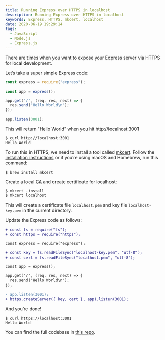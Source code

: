 ```yaml
---
title: Running Express over HTTPS in localhost
description: Running Express over HTTPS in localhost
keywords: Express, HTTPS, mkcert, localhost
date: 2020-06-19 19:29:14
tags:
  - JavaScript
  - Node.js
  - Express.js
---
```


There are times when you want to expose your Express server via HTTPS for local development.

Let’s take a super simple Express code:

```javascript
const express = require("express");

const app = express();

app.get("/", (req, res, next) => {
  res.send("Hello World\n");
});

app.listen(3001);
```

This will return "Hello World" when you hit http://localhost:3001

```shell
$ curl http://localhost:3001
Hello World
```

To run this in HTTPS, we need to install a tool called [mkcert](https://github.com/FiloSottile/mkcert). Follow the [installation instructions](https://github.com/FiloSottile/mkcert/blob/v1.4.1/README.md#installation) or if you’re using macOS and Homebrew, run this command:

```shell
$ brew install mkcert
```

Create a local [CA](https://en.wikipedia.org/wiki/Certificate_authority) and create certificate for localhost:

```shell
$ mkcert -install
$ mkcert localhost
```

This will create a certificate file `localhost.pem` and key file `localhost-key.pem` in the current directory.

Update the Express code as follows:

```diff
+ const fs = require("fs");
+ const https = require("https");

const express = require("express");

+ const key = fs.readFileSync("localhost-key.pem", "utf-8");
+ const cert = fs.readFileSync("localhost.pem", "utf-8");

const app = express();

app.get("/", (req, res, next) => {
  res.send("Hello World\n");
});

- app.listen(3001);
+ https.createServer({ key, cert }, app).listen(3001);
```

And you’re done!

```shell
$ curl https://localhost:3001
Hello World
```

You can find the full codebase in [this repo](https://github.com/sheshbabu/express-https-localhost).
